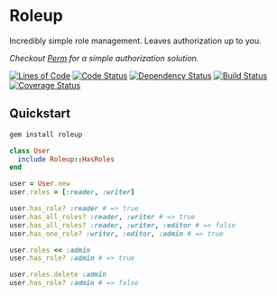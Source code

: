 # Roleup

Incredibly simple role management.
Leaves authorization up to you.

_Checkout [Perm](https://github.com/hopsoft/perm) for a simple authorization solution._

[![Lines of Code](http://img.shields.io/badge/loc-60-brightgreen.svg)](http://blog.codinghorror.com/the-best-code-is-no-code-at-all/)
[![Code Status](https://codeclimate.com/github/hopsoft/roleup/badges/gpa.svg)](https://codeclimate.com/github/hopsoft/roleup)
[![Dependency Status](https://gemnasium.com/hopsoft/roleup.svg)](https://gemnasium.com/hopsoft/roleup)
[![Build Status](https://travis-ci.org/hopsoft/roleup.svg)](https://travis-ci.org/hopsoft/roleup)
[![Coverage Status](https://img.shields.io/coveralls/hopsoft/roleup.svg)](https://coveralls.io/r/hopsoft/roleup?branch=master)

## Quickstart

```sh
gem install roleup
```

```ruby
class User
  include Roleup::HasRoles
end

user = User.new
user.roles = [:reader, :writer]

user.has_role? :reader # => true
user.has_all_roles? :reader, :writer # => true
user.has_all_roles? :reader, :writer, :editor # => false
user.has_one_role? :writer, :editor, :admin # => true

user.roles << :admin
user.has_role? :admin # => true

user.roles.delete :admin
user.has_role? :admin # => false
```
